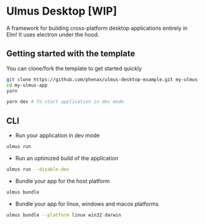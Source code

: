 # Ulmus Desktop [WIP]

A framework for building cross-platform desktop applications entirely in Elm! It uses electron under the hood.


## Getting started with the template

You can clone/fork the template to get started quickly
```sh
git clone https://github.com/phenax/ulmus-desktop-example.git my-ulmus-app
cd my-ulmus-app
yarn

yarn dev # To start application in dev mode
```


## CLI

* Run your application in dev mode
```sh
ulmus run
```

* Run an optimized build of the application
```sh
ulmus run --disable-dev
```

* Bundle your app for the host platform
```sh
ulmus bundle
```

* Bundle your app for linux, windows and macos platforms
```sh
ulmus bundle --platform linux win32 darwin
```

